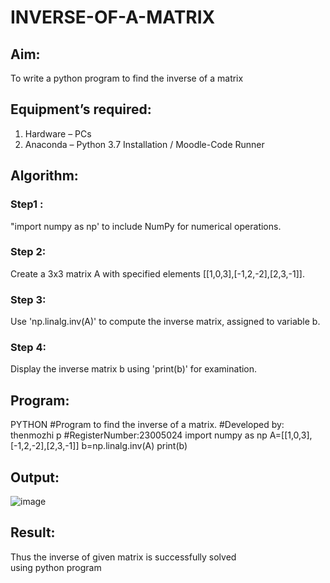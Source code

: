 # INVERSE-OF-A-MATRIX
## Aim:
To write a python program to find the inverse of a matrix
## Equipment’s required:
1. 	Hardware – PCs
2. 	Anaconda – Python 3.7 Installation / Moodle-Code Runner
## Algorithm:
### Step1 : 
"import numpy as np' to include NumPy for numerical operations.
### Step 2: 
Create a 3x3 matrix A with specified elements [[1,0,3],[-1,2,-2],[2,3,-1]].
### Step 3: 
Use 'np.linalg.inv(A)' to compute the inverse matrix, assigned to variable b.
### Step 4: 
Display the inverse matrix b using 'print(b)' for examination.

## Program:
PYTHON
#Program to find the inverse of a matrix.
#Developed by: thenmozhi p
#RegisterNumber:23005024
import numpy as np
A=[[1,0,3],[-1,2,-2],[2,3,-1]]
b=np.linalg.inv(A)
print(b)

## Output:
![image](https://github.com/thenmozhi05/INVERSE-OF-A-MATRIX/assets/140684207/e997b307-761c-46be-8000-33bfbae49348)

## Result:
Thus the inverse of given matrix is successfully solved using python program

